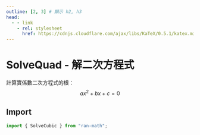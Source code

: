 ```yaml
---
outline: [2, 3] # 顯示 h2, h3
head:
  - - link
    - rel: stylesheet
      href: https://cdnjs.cloudflare.com/ajax/libs/KaTeX/0.5.1/katex.min.css # katex 語法支援
---
```


# SolveQuad - 解二次方程式
計算實係數二次方程式的根：
$$ax^2 + bx + c = 0$$

## Import
```js
import { SolveCubic } from "ran-math";
```
